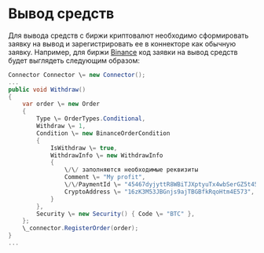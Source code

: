 # Вывод средств

Для вывода средств с биржи криптовалют необходимо сформировать заявку на вывод и зарегистрировать ее в коннекторе как обычную заявку. Например, для биржи [Binance](Binance.md) код заявки на вывод средств будет выглядеть следующим образом:

```cs
Connector Connector \= new Connector();		
...   
public void Withdraw()
{         				
	var order \= new Order
	{
		Type \= OrderTypes.Conditional,
		Withdraw \= 1,
		Condition \= new BinanceOrderCondition
		{
			IsWithdraw \= true,
			WithdrawInfo \= new WithdrawInfo
			{
				\/\/ заполняются необходимые реквизиты
				Comment \= "My profit",
				\/\/PaymentId \= "45467dyjyttR8WBiTJXptyuTx4wbSerGZ5t45", \/\/Riple
				CryptoAddress \= "16zK3M53JBGnjs9ajTBGBfkRqoHtm4E573",
			}
		},
		Security \= new Security() { Code \= "BTC" },
	};
	\_connector.RegisterOrder(order);
}
...
							
```
